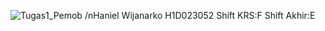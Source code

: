 ![Tugas1_Pemob](https://github.com/user-attachments/assets/3f199bf8-aafb-4668-a7a8-21a2f03f0589)
/nHaniel Wijanarko H1D023052 Shift KRS:F Shift Akhir:E
